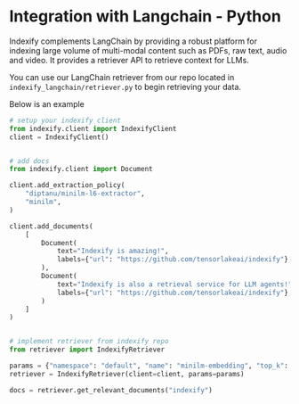# Integration with Langchain - Python

Indexify complements LangChain by providing a robust platform for indexing large volume of multi-modal content such as PDFs, raw text, audio and video. It provides a retriever API to retrieve context for LLMs.

You can use our LangChain retriever from our repo located in `indexify_langchain/retriever.py` to begin retrieving your data.

Below is an example

```python
# setup your indexify client
from indexify.client import IndexifyClient
client = IndexifyClient()


# add docs
from indexify.client import Document

client.add_extraction_policy(
    "diptanu/minilm-l6-extractor",
    "minilm",
)

client.add_documents(
    [
        Document(
            text="Indexify is amazing!",
            labels={"url": "https://github.com/tensorlakeai/indexify"},
        ),
        Document(
            text="Indexify is also a retrieval service for LLM agents!",
            labels={"url": "https://github.com/tensorlakeai/indexify"},
        )
    ]
)


# implement retriever from indexify repo
from retriever import IndexifyRetriever

params = {"namespace": "default", "name": "minilm-embedding", "top_k": 3}
retriever = IndexifyRetriever(client=client, params=params)

docs = retriever.get_relevant_documents("indexify")
```